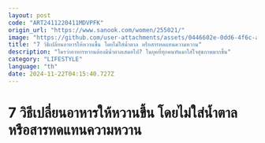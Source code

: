 ```yaml
---
layout: post
code: "ART2411220411MDVPFK"
origin_url: "https://www.sanook.com/women/255021/"
image: "https://github.com/user-attachments/assets/0446602e-0dd6-4f6c-a7d8-1f0919c0332a"
title: "7 วิธีเปลี่ยนอาหารให้หวานขึ้น โดยไม่ใส่น้ำตาล หรือสารทดแทนความหวาน"
description: "ใครว่าอาหารหวานต้องมีน้ำตาลเสมอไป? ในยุคที่ทุกคนหันมาใส่ใจสุขภาพมากขึ้น"
category: "LIFESTYLE"
language: "th"
date: 2024-11-22T04:15:40.727Z
---
```


# 7 วิธีเปลี่ยนอาหารให้หวานขึ้น โดยไม่ใส่น้ำตาล หรือสารทดแทนความหวาน